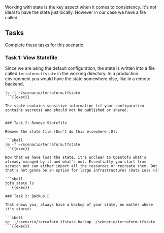 Working with state is the key aspect when it comes to consistency. It's not ideal to have the state just locally. However in our case we have a file called.

## Tasks

Complete these tasks for this scenario.

### Task 1: View Statefile

Since we are using the default configuration, the state is written into a file called `terraform.tfstate` in the working directory. In a production environment you would have the state somewhere else, like in a remote backend.

```shell
ls -l ~/scenario/terraform.tfstate
```{{exec}}

The state contains sensitive information (if your configuration contains secrets) and should not be published or shared.


### Task 2: Remove Statefile

Remove the state file (Don't do this elsewhere :D):

```shell
rm -f ~/scenario/terraform.tfstate
```{{exec}}

Now that we have lost the state, it's unclear to Opentofu what's already managed by it and what's not. Essentially you start from scratch and can either import all the resources or recreate them. But that's not gonna be an option for large infrastructures (Data Loss 🔥):

```shell
tofu state ls
```{{exec}}

### Task 3: Backup 🚒

That shows you, always have a backup of your state, no matter where it's stored:

```shell
cp  ~/scenario/terraform.tfstate.backup ~/scenario/terraform.tfstate
```{{exec}}
